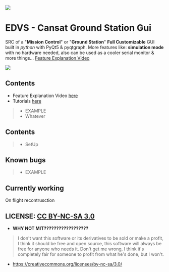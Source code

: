 ![](https://i.imgur.com/rLJG0se.png)

# EDVS - Cansat Ground Station Gui

SRC of a "**Mission Control**" or "**Ground Station**" **Full Customizable** GUI built in *python* with PyQt5 & pyqtgraph. More features like: **simulation mode** with no hardware needed, also can be used as a cooler serial monitor & more things...
[Feature Explanation Video](https://www.youtube.com/@lowgod9010)

![](https://media3.giphy.com/media/v1.Y2lkPTc5MGI3NjExOGJiYzQ3NGFjMWI0MmE5ZjEzMjRjYjM5MTI2YTI3YTY4N2Q1YmU4OSZjdD1n/vXACYcx3Jrt4kkuptc/giphy.gif)

## Contents
* Feature Explanation Video [here](https://www.youtube.com/@lowgod9010)
* Tutorials [here](https://www.youtube.com/@lowgod9010)

> * EXAMPLE
> * Whatever

## Contents
> * SetUp

## Known bugs
> * EXAMPLE


## Currently working
On flight recontrusction

## LICENSE: [CC BY-NC-SA 3.0](https://creativecommons.org/licenses/by-nc-sa/3.0/)
* **WHY NOT MIT??????????????????**
> I don't want this software or its derivatives to be sold or make a profit, I think it should be free and open source, this software will always be free for anyone who needs it. Don't get me wrong, I think it's completely fair for someone to profit from what he's done, but I won't.

* https://creativecommons.org/licenses/by-nc-sa/3.0/
